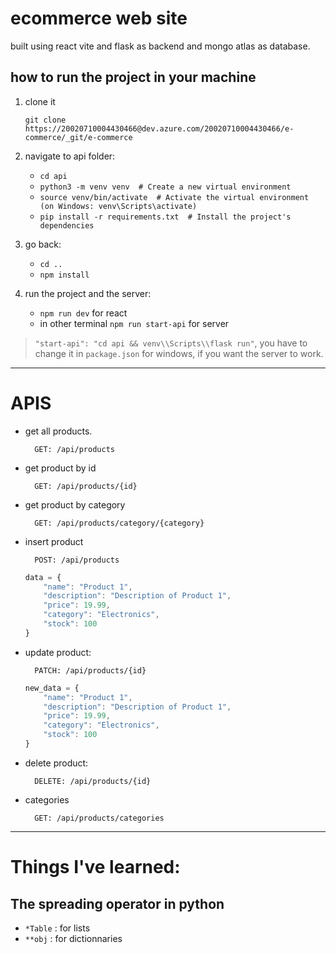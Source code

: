 # ecommerce web site 

built using react vite and flask as backend and mongo atlas as database.

## how to run the project in your machine

1. clone it

    `git clone https://20020710004430466@dev.azure.com/20020710004430466/e-commerce/_git/e-commerce`

2. navigate to api folder:
    - `cd api`
    - `python3 -m venv venv  # Create a new virtual environment`
    - `source venv/bin/activate  # Activate the virtual environment (on Windows: venv\Scripts\activate)`
    - `pip install -r requirements.txt  # Install the project's dependencies`

3. go back:
    - `cd ..`
    - `npm install`

4. run the project and the server:
    - `npm run dev` for react
    - in other terminal `npm run start-api` for server

> `"start-api": "cd api && venv\\Scripts\\flask run"`, you have to change it in `package.json` for windows, if you want the server to work.
---

# APIS
- get all products. 
    
        GET: /api/products

- get product by id

        GET: /api/products/{id}

- get product by category

        GET: /api/products/category/{category}

- insert product

        POST: /api/products

    ```js
    data = {
        "name": "Product 1",
        "description": "Description of Product 1",
        "price": 19.99,
        "category": "Electronics",
        "stock": 100
    }
    ```
- update product:

        PATCH: /api/products/{id}
    ```js
    new_data = {
        "name": "Product 1",
        "description": "Description of Product 1",
        "price": 19.99,
        "category": "Electronics",
        "stock": 100
    }

- delete product:
    
        DELETE: /api/products/{id}

- categories

        GET: /api/products/categories
---

# Things I've learned:

## The spreading operator in python
- `*Table` : for lists
- `**obj` : for dictionnaries
